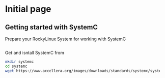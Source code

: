 # Initial page

## Getting started with SystemC

Prepare your RockyLinux System for working with SystemC

```bash

```

Get and isntall SystemC from

```bash
mkdir systemc
cd systemc
wget https://www.accellera.org/images/downloads/standards/systemc/systemc-2.3.3.tar.gz
```



